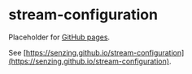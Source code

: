 # stream-configuration

Placeholder for [GitHub pages](https://pages.github.com/).

See [https://senzing.github.io/stream-configuration](https://senzing.github.io/stream-configuration).
